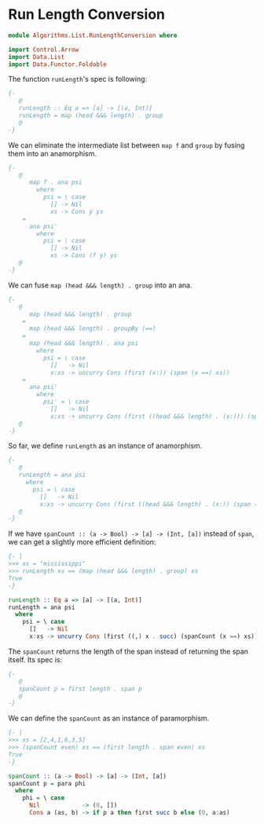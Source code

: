 # Run Length Conversion

```hs
module Algorithms.List.RunLengthConversion where

import Control.Arrow
import Data.List
import Data.Functor.Foldable
```

The function ``runLength``'s spec is following:

```hs
{- 
   @
   runLength :: Eq a => [a] -> [(a, Int)]
   runLength = map (head &&& length) . group
   @
-}
```

We can eliminate the intermediate list between ``map f`` and ``group`` by fusing them into an anamorphism.

```hs
{-
   @
      map f . ana psi
        where
          psi = \ case
            [] -> Nil
            xs -> Cons y ys
    = 
      ana psi'
        where
          psi = \ case
            [] -> Nil
            xs -> Cons (f y) ys
   @
-} 
```

We can fuse ``map (head &&& length) . group`` into an ana.

```hs
{-
   @
      map (head &&& length) . group
    = 
      map (head &&& length) . groupBy (==)
    = 
      map (head &&& length) . ana psi
        where
          psi = \ case
            []   -> Nil
            x:xs -> uncurry Cons (first (x:)) (span (x ==) xs))
    = 
      ana psi'
        where
          psi' = \ case
            []   -> Nil
            x:xs -> uncurry Cons (first ((head &&& length) . (x:))) (span (x ==) xs)
   @
-}
```

So far, we define ``runLength`` as an instance of anamorphism.

```hs
{-
   @
   runLength = ana psi
     where
       psi = \ case
         []   -> Nil
         x:xs -> uncurry Cons (first ((head &&& length) . (x:)) (span (x ==) xs))
   @
-}
```

If we have ``spanCount :: (a -> Bool) -> [a] -> (Int, [a])`` instead of ``span``, we can get a slightly more efficient definition: 

```hs
{- |
>>> xs = "mississippi"
>>> runLength xs == (map (head &&& length) . group) xs
True
-}

runLength :: Eq a => [a] -> [(a, Int)] 
runLength = ana psi
  where
    psi = \ case
      []   -> Nil
      x:xs -> uncurry Cons (first ((,) x . succ) (spanCount (x ==) xs))
```

The ``spanCount`` returns the length of the span instead of returning the span itself.  Its spec is:

```hs
{-
   @
   spanCount p = first length . span p 
   @
-}
```

We can define the ``spanCount`` as an instance of paramorphism.

```hs
{- |
>>> xs = [2,4,1,6,3,5]
>>> (spanCount even) xs == (first length . span even) xs
True
-}

spanCount :: (a -> Bool) -> [a] -> (Int, [a])
spanCount p = para phi
  where
    phi = \ case
      Nil            -> (0, [])
      Cons a (as, b) -> if p a then first succ b else (0, a:as)
```
